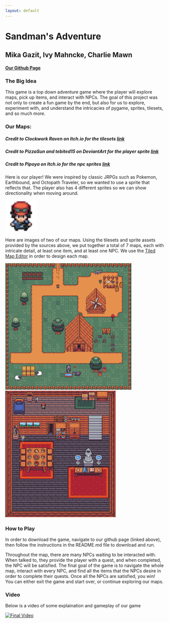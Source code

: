 ```yaml
---
layout: default
---
```


# Sandman's Adventure
## Mika Gazit, Ivy Mahncke, Charlie Mawn
#### [Our Github Page](https://github.com/olincollege/top-down-dungeon-crawler)


### The Big Idea
This game is a top down adventure game where the player will explore maps, pick up items, and interact with NPCs. The goal of this project was not only to create a fun game by the end, but also for us to explore, experiment with, and understand the intricacies of pygame, sprites, tilesets, and so much more. 


### Our Maps:
##### Credit to Clockwork Raven on Itch.io for the tilesets [link](https://itch.io/s/87673/raven-fantasy-tilesets-full-collection)
##### Credit to PizzaSun and tebited15 on DeviantArt for the player sprite [link](https://www.deviantart.com/pizzasun/art/Pokemon-XY-Male-Trainer-Gen-IV-Style-698428061)
##### Credit to Pipoya on Itch.io for the npc sprites [link](https://pipoya.itch.io/pipoya-free-rpg-character-sprites-32x32)

Here is our player! We were inspired by classic JRPGs such as Pokemon, Earthbound, and Octopath Traveler, so we wanted to use a sprite that reflects that. The player also has 4 different sprites so we can show directionality when moving around. 

<img src="red_down_32.png" width="100" height="100">

Here are images of two of our maps. Using the tilesets and sprite assets provided by the sources above, we put together a total of 7 maps, each with intricate detail, at least one item, and at least one NPC. We use the [Tiled Map Editor](https://thorbjorn.itch.io/tiled) in order to design each map. 


<img src="Game_image_1.png" width="400" height="400"><img src="Game_image_2.png" width="350" height="400">


### How to Play
In order to download the game, navigate to our github page (linked above), then follow the instructions in the README.md file to download and run. 

Throughout the map, there are many NPCs waiting to be interacted with. When talked to, they provide the player with a quest, and when completed, the NPC will be satisfied. The final goal of the game is to navigate the whole map, interact with every NPC, and find all the items that the NPCs desire in order to complete their quests. Once all the NPCs are satisfied, you win! You can either exit the game and start over, or continue exploring our maps.

### Video
Below is a video of some explaination and gameplay of our game

[![Final Video](https://img.youtube.com/vi/yKlaoD2vMbg/0.jpg)](https://www.youtube.com/watch?v=yKlaoD2vMbg)




